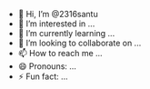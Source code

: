 - 👋 Hi, I’m @2316santu
- 👀 I’m interested in ...
- 🌱 I’m currently learning ...
- 💞️ I’m looking to collaborate on ...
- 📫 How to reach me ...
- 😄 Pronouns: ...
- ⚡ Fun fact: ...

<!---
2316santu/2316santu is a ✨ special ✨ repository because its `README.md` (this file) appears on your GitHub profile.
You can click the Preview link to take a look at your changes.
--->
